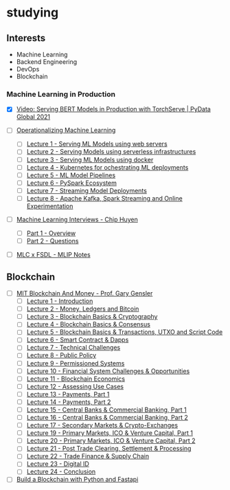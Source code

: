 # studying

## Interests
- Machine Learning
- Backend Engineering
- DevOps
- Blockchain


### Machine Learning in Production
- [x] [Video: Serving BERT Models in Production with TorchServe | PyData Global 2021](https://www.youtube.com/watch?v=sDGxzkOvxqY)

- [ ] [Operationalizing Machine Learning](https://chicagodatascience.github.io/MLOps/)
    - [ ] [Lecture 1 - Serving ML Models using web servers](https://www.youtube.com/watch?v=RL_mLxTLo_Q&list=PLzq3B7Hh4uvbe9xXXEa1EuawIXTDHZpg1)
    - [ ] [Lecture 2 - Serving Models using serverless infrastructures](https://www.youtube.com/watch?v=TUtUAUdREQo&list=PLzq3B7Hh4uvbe9xXXEa1EuawIXTDHZpg1&index=2)
    - [ ] [Lecture 3 - Serving ML Models using docker](https://www.youtube.com/watch?v=wpXBnfVtAwY&list=PLzq3B7Hh4uvbe9xXXEa1EuawIXTDHZpg1&index=3)
    - [ ] [Lecture 4 - Kubernetes for ochestrating ML deployments](https://www.youtube.com/watch?v=Y6q22aiUsjk&list=PLzq3B7Hh4uvbe9xXXEa1EuawIXTDHZpg1&index=4)
    - [ ] [Lecture 5 - ML Model Pipelines](https://www.youtube.com/watch?v=OFRnTHSzTkI&list=PLzq3B7Hh4uvbe9xXXEa1EuawIXTDHZpg1&index=5)
    - [ ] [Lecture 6 - PySpark Ecosystem](https://www.youtube.com/watch?v=yhdAgUrTyAs&list=PLzq3B7Hh4uvbe9xXXEa1EuawIXTDHZpg1&index=6)
    - [ ] [Lecture 7 - Streaming Model Deployments](https://www.youtube.com/watch?v=0jWL5Lvp4ic&list=PLzq3B7Hh4uvbe9xXXEa1EuawIXTDHZpg1&index=7)
    - [ ] [Lecture 8 - Apache Kafka, Spark Streaming and Online Experimentation](https://www.youtube.com/watch?v=Swobw5mCyaY&list=PLzq3B7Hh4uvbe9xXXEa1EuawIXTDHZpg1&index=8)

- [ ] [Machine Learning Interviews - Chip Huyen](https://huyenchip.com/ml-interviews-book/)
    - [ ] [Part 1 - Overview](https://huyenchip.com/ml-interviews-book/contents/part-i.-overview.html)
    - [ ] [Part 2 - Questions](https://huyenchip.com/ml-interviews-book/contents/part-ii.-questions.html)

- [ ] [MLC x FSDL - MLIP Notes](https://turquoise-jester-e23.notion.site/b36e34131fd646e0a28767bd2c415013?v=87be650a6ff44f948b8eb69013d2b656)

## Blockchain
- [ ] [MIT Blockchain And Money - Prof. Gary Gensler](https://www.youtube.com/playlist?list=PLUl4u3cNGP63UUkfL0onkxF6MYgVa04Fn)
    - [ ] [Lecture 1 - Introduction](https://www.youtube.com/watch?v=EH6vE97qIP4&list=PLUl4u3cNGP63UUkfL0onkxF6MYgVa04Fn&index=1)
    - [ ] [Lecture 2 - Money, Ledgers and Bitcoin](https://www.youtube.com/watch?v=5auv_xrvoJk&list=PLUl4u3cNGP63UUkfL0onkxF6MYgVa04Fn&index=2)
    - [ ] [Lecture 3 - Blockchain Basics & Cryptography](https://www.youtube.com/watch?v=0UvVOMZqpEA&list=PLUl4u3cNGP63UUkfL0onkxF6MYgVa04Fn&index=3)
    - [ ] [Lecture 4 - Blockchain Basics & Consensus](https://www.youtube.com/watch?v=0UvVOMZqpEA&list=PLUl4u3cNGP63UUkfL0onkxF6MYgVa04Fn&index=3)
    - [ ] [Lecture 5 - Blockchain Basics & Transactions, UTXO and Script Code](https://www.youtube.com/watch?v=zGDTt9Q3vyM&list=PLUl4u3cNGP63UUkfL0onkxF6MYgVa04Fn&index=5)
    - [ ] [Lecture 6 - Smart Contract & Dapps](https://www.youtube.com/watch?v=JPkgJwJHYSc&list=PLUl4u3cNGP63UUkfL0onkxF6MYgVa04Fn&index=6)
    - [ ] [Lecture 7 - Technical Challenges](https://www.youtube.com/watch?v=JPkgJwJHYSc&list=PLUl4u3cNGP63UUkfL0onkxF6MYgVa04Fn&index=6)
    - [ ] [Lecture 8 - Public Policy](https://www.youtube.com/watch?v=sMnBl0g3Ev4&list=PLUl4u3cNGP63UUkfL0onkxF6MYgVa04Fn&index=8)
    - [ ] [Lecture 9 - Permissioned Systems](https://www.youtube.com/watch?v=vPJ8oQ99r9c&list=PLUl4u3cNGP63UUkfL0onkxF6MYgVa04Fn&index=9)
    - [ ] [Lecture 10 - Financial System Challenges & Opportunities](https://www.youtube.com/watch?v=l0vD_FBWk0g&list=PLUl4u3cNGP63UUkfL0onkxF6MYgVa04Fn&index=10)
    - [ ] [Lecture 11 - Blockchain Economics](https://www.youtube.com/watch?v=_eGNSuTBc60&list=PLUl4u3cNGP63UUkfL0onkxF6MYgVa04Fn&index=11)
    - [ ] [Lecture 12 - Assessing Use Cases](https://www.youtube.com/watch?v=ObGYNQLG3us&list=PLUl4u3cNGP63UUkfL0onkxF6MYgVa04Fn&index=12)
    - [ ] [Lecture 13 - Payments, Part 1](https://www.youtube.com/watch?v=ojcOUtUwIe4&list=PLUl4u3cNGP63UUkfL0onkxF6MYgVa04Fn&index=13)
    - [ ] [Lecture 14 - Payments, Part 2](https://www.youtube.com/watch?v=_Ycy0Dy-B1c&list=PLUl4u3cNGP63UUkfL0onkxF6MYgVa04Fn&index=14)
    - [ ] [Lecture 15 - Central Banks & Commercial Banking, Part 1](https://www.youtube.com/watch?v=lPD9fx8fK1k&list=PLUl4u3cNGP63UUkfL0onkxF6MYgVa04Fn&index=15)
    - [ ] [Lecture 16 - Central Banks & Commercial Banking, Part 2](https://www.youtube.com/watch?v=uNqMBBbb6UI&list=PLUl4u3cNGP63UUkfL0onkxF6MYgVa04Fn&index=16)
    - [ ] [Lecture 17 - Secondary Markets & Crypto-Exchanges](https://www.youtube.com/watch?v=KHBi3n0hUSU&list=PLUl4u3cNGP63UUkfL0onkxF6MYgVa04Fn&index=17)
    - [ ] [Lecture 19 - Primary Markets, ICO & Venture Capital, Part 1](https://www.youtube.com/watch?v=iWpQpPbo7rM&list=PLUl4u3cNGP63UUkfL0onkxF6MYgVa04Fn&index=18)
    - [ ] [Lecture 20 - Primary Markets, ICO & Venture Capital, Part 2](https://www.youtube.com/watch?v=7EXcHqLg7BI&list=PLUl4u3cNGP63UUkfL0onkxF6MYgVa04Fn&index=19)
    - [ ] [Lecture 21 - Post Trade Clearing, Settlement & Processing](https://www.youtube.com/watch?v=-cZPoqnRZq4&list=PLUl4u3cNGP63UUkfL0onkxF6MYgVa04Fn&index=20)
    - [ ] [Lecture 22 - Trade Finance & Supply Chain](https://www.youtube.com/watch?v=DsSzQfejwMk&list=PLUl4u3cNGP63UUkfL0onkxF6MYgVa04Fn&index=21)
    - [ ] [Lecture 23 - Digital ID](https://www.youtube.com/watch?v=W06Le8fw0vU&list=PLUl4u3cNGP63UUkfL0onkxF6MYgVa04Fn&index=22)
    - [ ] [Lecture 24 - Conclusion](https://www.youtube.com/watch?v=CJCKTixMb70&list=PLUl4u3cNGP63UUkfL0onkxF6MYgVa04Fn&index=23)

- [ ] [Build a Blockchain with Python and Fastapi](https://www.youtube.com/watch?v=G5M4bsxR-7E&t=2243s)

<!-- ## Backend
- [ ] [Django GraphQL API with Python Graphene]
- [ ] [Django DRF Ecommerce Inventory with ElasticSearch and Pytest]
- [ ] [Build a Django REST API with DRF] -->